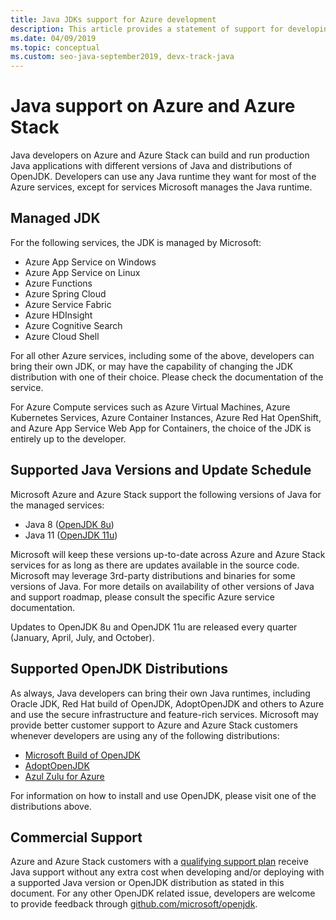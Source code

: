 ```yaml
---
title: Java JDKs support for Azure development
description: This article provides a statement of support for developing and running Java applications on Azure and Azure Stack.
ms.date: 04/09/2019
ms.topic: conceptual
ms.custom: seo-java-september2019, devx-track-java
---
```


# Java support on Azure and Azure Stack

Java developers on Azure and Azure Stack can build and run production Java applications with different versions of Java and distributions of OpenJDK. Developers can use any Java runtime they want for most of the Azure services, except for services Microsoft manages the Java runtime. 

## Managed JDK

For the following services, the JDK is managed by Microsoft:

* Azure App Service on Windows
* Azure App Service on Linux
* Azure Functions
* Azure Spring Cloud
* Azure Service Fabric
* Azure HDInsight
* Azure Cognitive Search
* Azure Cloud Shell

For all other Azure services, including some of the above, developers can bring their own JDK, or may have the capability of changing the JDK distribution with one of their choice. Please check the documentation of the service. 

For Azure Compute services such as Azure Virtual Machines, Azure Kubernetes Services, Azure Container Instances, Azure Red Hat OpenShift, and Azure App Service Web App for Containers, the choice of the JDK is entirely up to the developer.

## Supported Java Versions and Update Schedule

Microsoft Azure and Azure Stack support the following versions of Java for the managed services:

* Java 8 ([OpenJDK 8u](https://wiki.openjdk.java.net/display/jdk8u)) 
* Java 11 ([OpenJDK 11u](https://wiki.openjdk.java.net/display/JDKUpdates/JDK11u))

Microsoft will keep these versions up-to-date across Azure and Azure Stack services for as long as there are updates available in the source code. Microsoft may leverage 3rd-party distributions and binaries for some versions of Java. For more details on availability of other versions of Java and support roadmap, please consult the specific Azure service documentation.

Updates to OpenJDK 8u and OpenJDK 11u are released every quarter (January, April, July, and October).

## Supported OpenJDK Distributions

As always, Java developers can bring their own Java runtimes, including Oracle JDK, Red Hat build of OpenJDK, AdoptOpenJDK and others to Azure and use the secure infrastructure and feature-rich services. Microsoft may provide better customer support to Azure and Azure Stack customers whenever developers are using any of the following distributions:

* [Microsoft Build of OpenJDK](https://www.microsoft.com/openjdk)
* [AdoptOpenJDK](https://www.adoptopenjdk.net)
* [Azul Zulu for Azure](https://www.azul.com/downloads/azure-only/zulu/)

For information on how to install and use OpenJDK, please visit one of the distributions above.

## Commercial Support

Azure and Azure Stack customers with a [qualifying support plan](https://azure.microsoft.com/en-ca/support/plans/) receive Java support without any extra cost when developing and/or deploying with a supported Java version or OpenJDK distribution as stated in this document. For any other OpenJDK related issue, developers are welcome to provide feedback through [github.com/microsoft/openjdk](https://github.com/microsoft/openjdk).

